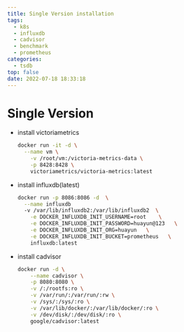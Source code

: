 ```yaml
---
title: Single Version installation
tags:
  - k8s
  - influxdb
  - cadvisor
  - benchmark
  - prometheus
categories:
  - tsdb
top: false
date: 2022-07-18 18:33:18
---
```


# Single Version

- install victoriametrics

  ```sh
  docker run -it -d \
  	--name vm \
      -v /root/vm:/victoria-metrics-data \
      -p 8428:8428 \
      victoriametrics/victoria-metrics:latest
  
  ```

  

- install influxdb(latest)

  ```sh
  docker run -p 8086:8086 -d  \
  	--name influxdb
  	-v /var/lib/influxdb2:/var/lib/influxdb2  \
      -e DOCKER_INFLUXDB_INIT_USERNAME=root    \
      -e DOCKER_INFLUXDB_INIT_PASSWORD=huayun@123   \
      -e DOCKER_INFLUXDB_INIT_ORG=huayun   \
      -e DOCKER_INFLUXDB_INIT_BUCKET=prometheus   \
      influxdb:latest
  ```

  

- install cadvisor

  ```sh
  docker run -d \
      --name cadvisor \
      -p 8080:8080 \
      -v /:/rootfs:ro \
      -v /var/run/:/var/run/:rw \
      -v /sys/:/sys/:ro \
      -v /var/lib/docker/:/var/lib/docker/:ro \
      -v /dev/disk/:/dev/disk/:ro \
      google/cadvisor:latest
  ```

  
